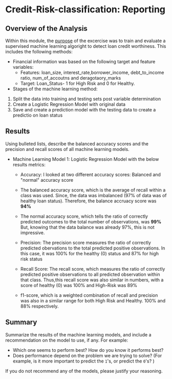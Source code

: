 # Credit-Risk-classification: Reporting

## Overview of the Analysis
Within this module, the <ins>purpose</ins> of the excercise was to train and evaluate a supervised machine learning algoright to detect loan credit worthiness. This includes the following methods:

* Financial information was based on the following  target and feature variables:
  * Features: loan_size, interest_rate,borrower_income, debt_to_income ratio, num_of_accoutns and deragotaory_marks
  * Target:  Loan_Status- 1 for High Risk and 0 for Healthy.
* Stages of the machine learning method:
1. Split the data into training and testing sets post variable determination
2. Create a Logistic Regression Model with original data
3. Save and create a prediction model with the testing data to create a predictio on loan status


## Results

Using bulleted lists, describe the balanced accuracy scores and the precision and recall scores of all machine learning models.

* Machine Learning Model 1: Logistic Regression Model with the below results metrics:
  * Accuracy: I looked at two different accuracy scores: Balanced and "normal" accuracy score
   * The balanced accuracy score, which is the average of recall within a class was used. Since, the data was imbalanced (97% of data was of healthy loan status). Therefore, the balance accruacy score was <b>94%</b>
 
   * The normal accuracy score, which tells the ratio of correctly predicted outcomes to the total number of observations, was <b>99% </b> <br>
 But, knowing that the data balance was already 97%, this is not impressive.<br>
  * Precision: The precision score measures the ratio of correctly predicted obervations to the total predicted positive observations. In this case, it was 100% for the healthy (0) status and 87% for high risk status
  * Recall Score: The recall score, which measures the ratio of correctly predicted positive observations to all predicted observation within that class. Thus,this recall score was also similar in numbers, with a score of healthy (0) was 100% and High-Risk was 89%
  * f1-score, which is a weighted combination of recall and precision was also in a similar range for both High Risk and Healthy. 100% and 88% respectively.


## Summary

Summarize the results of the machine learning models, and include a recommendation on the model to use, if any. For example:
* Which one seems to perform best? How do you know it performs best?
* Does performance depend on the problem we are trying to solve? (For example, is it more important to predict the `1`'s, or predict the `0`'s? )

If you do not recommend any of the models, please justify your reasoning.

